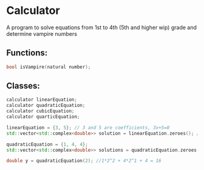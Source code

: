 # Calculator
A program to solve equations from 1st to 4th (5th and higher wip) grade and determine vampire numbers
## Functions:
```cpp
bool isVampire(natural number);
```
## Classes:
```cpp
calculator linearEquation;
calculator quadraticEquation;
calculator cubicEquation;
calculator quarticEquation;

linearEquation = {3, 5}; // 3 and 5 are coefficients, 3x+5=0
std::vector<std::complex<double>> solution = linearEquation.zeroes(); //{-5/3,0}

quadraticEquation = {1, 4, 4};
std::vector<std::complex<double>> solutions = quadraticEquation.zeroes(); //{{-2,0}, {-2,0}}

double y = quadraticEquation(2); //1*2^2 + 4*2^1 + 4 = 16
```
